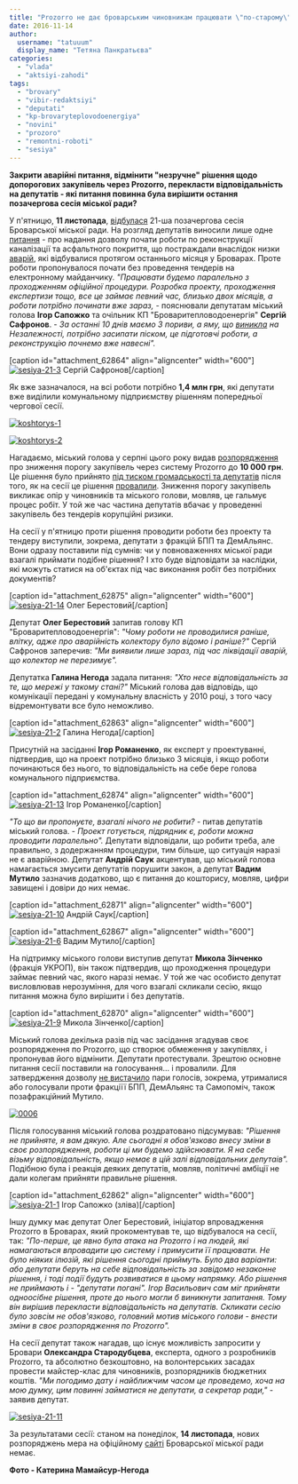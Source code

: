 ```yaml
---
title: "Prozorro не дає броварським чиновникам працювати \"по-старому\" - ФОТО"
date: 2016-11-14
author: 
  username: "tatuuum"
  display_name: "Тетяна Панкратьєва"
categories: 
  - "vlada"
  - "aktsiyi-zahodi"
tags: 
  - "brovary"
  - "vibir-redaktsiyi"
  - "deputati"
  - "kp-brovaryteplovodoenergiya"
  - "novini"
  - "prozoro"
  - "remontni-roboti"
  - "sesiya"
---
```


**Закрити аварійні питання, відмінити "незручне" рішення щодо допорогових закупівель через Prozorro, перекласти відповідальність на депутатів - які питання повинна була вирішити остання позачергова сесія міської ради?**

У п'ятницю, **11 листопада**, [відбулася](https://mpz.brovary.org/pozachergova-sesiya-deputaty-dadut-dobro-na-remont-kanalizatsiyi-bez-prozorro/) 21-ша позачергова сесія Броварської міської ради. На розгляд депутатів виносили лише одне [питання](http://brovary-rada.gov.ua/documents/26166.html) - про надання дозволу почати роботи по реконструкції каналізації та асфальтного покриття, що постраждали внаслідок низки [аварій](https://mpz.brovary.org/smerdyuchi-kanalizatsijni-stoky-znovu-zavodnyly-vulytsyu-grushevskogo-foto/), які відбувалися протягом останнього місяця у Броварах. Проте роботи пропонувалося почати без проведення тендерів на електронному майданчику. _"Працювати будемо паралельно з проходженням офіційної процедури. Розробка проекту, проходження експертизи тощо, все це займає певний час, близько двох місяців, а роботи потрібно починати вже зараз,_ - пояснювали депутатам міський голова **Ігор Сапожко** та очільник КП "Броваритепловодоенергія" **Сергій Сафронов**. - _За останні 10 днів маємо 3 пориви, а яму, що [виникла](https://mpz.brovary.org/brovary-na-dobu-lyshylys-bez-vody-ta-opalennya-cherez-proryv-kanalizatsijnogo-kolektora-komunalnyky/) на Незалежності, потрібно засипати піском, це підготовчі роботи, а реконструкцію почнемо вже навесні"._

\[caption id="attachment\_62864" align="aligncenter" width="600"\][![sesiya-21-3](https://mpz.brovary.org/wp-content/uploads/2016/11/sesiya-21-3.jpg)](https://mpz.brovary.org/wp-content/uploads/2016/11/sesiya-21-3.jpg) Сергій Сафронов\[/caption\]

Як вже зазначалося, на всі роботи потрібно **1,4 млн грн**, які депутати вже виділили комунальному підприємству рішенням попередньої чергової сесії.

[![koshtorys-1](https://mpz.brovary.org/wp-content/uploads/2016/11/koshtorys-1.jpg)](https://mpz.brovary.org/wp-content/uploads/2016/11/koshtorys-1.jpg)

[![koshtorys-2](https://mpz.brovary.org/wp-content/uploads/2016/11/koshtorys-2.jpg)](https://mpz.brovary.org/wp-content/uploads/2016/11/koshtorys-2.jpg)

Нагадаємо, міський голова у серпні цього року видав [розпорядження](http://brovary-rada.gov.ua/documents/24297.html) про зниження порогу закупівель через систему Prozorro до **10 000 грн**. Це рішення було прийнято [під тиском громадськості та депутатів](https://www.facebook.com/groups/brovary/permalink/1326632880700008/?match=0L%2FRgNC%2B0LfQvtGA0YDQvg%3D%3D) після того, як на сесії це рішення [провалили](https://mpz.brovary.org/17-ta-sesiya-brovarski-deputaty-ne-pryjnyaly-proekt-prozorro-ta-pryjnyaly-i-brovary/). Зниження порогу закупівель викликає опір у чиновників та міського голови, мовляв, це гальмує процес робіт. У той же час частина депутатів вбачає у проведенні закупівель без тендерів корупційні ризики.

На сесії у п'ятницю проти рішення проводити роботи без проекту та тендеру виступили, зокрема, депутати з фракцій БПП та ДемАльянс. Вони одразу поставили під сумнів: чи у повноваженнях міської ради взагалі приймати подібне рішення? І хто буде відповідати за наслідки, які можуть статися на об'єктах під час виконання робіт без потрібних документів?

\[caption id="attachment\_62875" align="aligncenter" width="600"\][![sesiya-21-14](https://mpz.brovary.org/wp-content/uploads/2016/11/sesiya-21-14.jpg)](https://mpz.brovary.org/wp-content/uploads/2016/11/sesiya-21-14.jpg) Олег Берестовий\[/caption\]

Депутат **Олег Берестовий** запитав голову КП "Броваритепловодоенергія": _"Чому роботи не проводилися раніше, влітку, адже про аварійність колектору було відомо і раніше?"_ Сергій Сафронов заперечив: _"Ми виявили лише зараз, під час ліквідації аварій, що колектор не перезимує"._

Депутатка **Галина Негода** задала питання: _"Хто несе відповідальність за те, що мережі у такому стані?"_ Міський голова дав відповідь, що комунікації передані у комунальну власність у 2010 році, з того часу відремонтувати все було неможливо.

\[caption id="attachment\_62863" align="aligncenter" width="600"\][![sesiya-21-2](https://mpz.brovary.org/wp-content/uploads/2016/11/sesiya-21-2.jpg)](https://mpz.brovary.org/wp-content/uploads/2016/11/sesiya-21-2.jpg) Галина Негода\[/caption\]

Присутній на засіданні **Ігор Романенко**, як експерт у проектуванні, підтвердив, що на проект потрібно близько 3 місяців, і якщо роботи починаються без нього, то відповідальність на себе бере голова комунального підприємства.

\[caption id="attachment\_62874" align="aligncenter" width="600"\][![sesiya-21-13](https://mpz.brovary.org/wp-content/uploads/2016/11/sesiya-21-13.jpg)](https://mpz.brovary.org/wp-content/uploads/2016/11/sesiya-21-13.jpg) Ігор Романенко\[/caption\]

_"То що ви пропонуєте, взагалі нічого не робити? -_ питав депутатів міський голова. - _Проект готується, підрядник є, роботи можна проводити паралельно"._ Депутати відповідали, що робити треба, але правильно, з додержанням процедури, тим більше, що ситуація наразі не є аварійною. Депутат **Андрій Саук** акцентував, що міський голова намагається змусити депутатів порушити закон, а депутат **Вадим Мутило** зазначив додатково, що є питання до кошторису, мовляв, цифри завищені і довіри до них немає.

\[caption id="attachment\_62871" align="aligncenter" width="600"\][![sesiya-21-10](https://mpz.brovary.org/wp-content/uploads/2016/11/sesiya-21-10.jpg)](https://mpz.brovary.org/wp-content/uploads/2016/11/sesiya-21-10.jpg) Андрій Саук\[/caption\]

\[caption id="attachment\_62867" align="aligncenter" width="600"\][![sesiya-21-6](https://mpz.brovary.org/wp-content/uploads/2016/11/sesiya-21-6.jpg)](https://mpz.brovary.org/wp-content/uploads/2016/11/sesiya-21-6.jpg) Вадим Мутило\[/caption\]

На підтримку міського голови виступив депутат **Микола Зінченко** (фракція УКРОП), він також підтвердив, що проходження процедури займає певний час, якого наразі немає. У той же час особисто депутат висловлював нерозуміння, для чого взагалі скликали сесію, якщо питання можна було вирішити і без депутатів.

\[caption id="attachment\_62870" align="aligncenter" width="600"\][![sesiya-21-9](https://mpz.brovary.org/wp-content/uploads/2016/11/sesiya-21-9.jpg)](https://mpz.brovary.org/wp-content/uploads/2016/11/sesiya-21-9.jpg) Микола Зінченко\[/caption\]

Міський голова декілька разів під час засідання згадував своє розпорядження по Prozorro, що створює обмеження у закупівлях, і пропонував його відмінити. Депутати протестували. Зрештою основне питання сесії поставили на голосування... і провалили. Для затвердження дозволу [не вистачило](http://brovary-rada.gov.ua/content/rezultati-poimennogo-golosuvannya.html) пари голосів, зокрема, утрималися або голосували проти фракціїї БПП, ДемАльянс та Самопоміч, також позафракційний Мутило.

[![0006](https://mpz.brovary.org/wp-content/uploads/2016/11/0006.jpg)](https://mpz.brovary.org/wp-content/uploads/2016/11/0006.jpg)

Після голосування міський голова роздратовано підсумував: _"Рішення не прийняте, я вам дякую. Але сьогодні я обов'язково внесу зміни в своє розпорядження, роботи ці ми будемо здійснювати. Я на себе візьму відповідальність, якщо немає в цій залі відповідальних депутаів"._ Подібною була і реакція деяких депутатів, мовляв, політичні амбіції не дали колегам прийняти правильне рішення.

\[caption id="attachment\_62862" align="aligncenter" width="600"\][![sesiya-21-1](https://mpz.brovary.org/wp-content/uploads/2016/11/sesiya-21-1.jpg)](https://mpz.brovary.org/wp-content/uploads/2016/11/sesiya-21-1.jpg) Ігор Сапожко (зліва)\[/caption\]

Іншу думку має депутат Олег Берестовий, ініціатор впровадження Prozorro в Броварах, який прокоментував те, що відбувалося на сесії, так: _"По-перше, це явно була атака на Prozorro і на людей, які намагаються впровадити цю систему і примусити її працювати. Не було ніяких ілюзій, які рішення сьогодні приймуть. Було два варіанти: або депутати беруть на себе відповідальність за завідомо незаконне рішення, і тоді події будуть розвиватися в цьому напрямку. Або рішення не приймають і - "депутати погані". Ігор Васильович сам міг прийняти одноосібне рішення, проте до нього могли б виникнути запитання. Тому він вирішив перекласти відповідальність на депутатів. Скликати сесію було зовсім не обов'язково, головний мотив міського голови - внести зміни в своє розпорядження по Prozorro"._

На сесії депутат також нагадав, що існує можливість запросити у Бровари **Олександра Стародубцева**, експерта, одного з розробників Prozorro, та абсолютно безкоштовно, на волонтерських засадах провести майстер-клас для чиновників, розпорядників бюджетних коштів. _"Ми погодимо дату і найближчим часом це проведемо, хоча на мою думку, цим повинні займатися не депутати, а секретар ради,"_ - заявив депутат.

[![sesiya-21-11](https://mpz.brovary.org/wp-content/uploads/2016/11/sesiya-21-11.jpg)](https://mpz.brovary.org/wp-content/uploads/2016/11/sesiya-21-11.jpg)

За результатами сесії: станом на понеділок, **14 листопада**, нових розпоряджень мера на офіційному [сайті](http://brovary-rada.gov.ua/) Броварської міської ради немає.

**Фото - Катерина Мамайсур-Негода**

